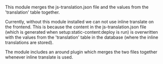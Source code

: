 This module merges the js-translation.json file and the values from the 'translation' table together. 

Currently, without this module installed we can not use inline translate on the frontend. This is because the content in the js-translation.json file (which is generated when setup:static-content:deploy is run) is overwritten with the values from the 'translation' table in the database (where the inline translations are stored).

The module includes an around plugin which merges the two files together whenever inline translate is used. 